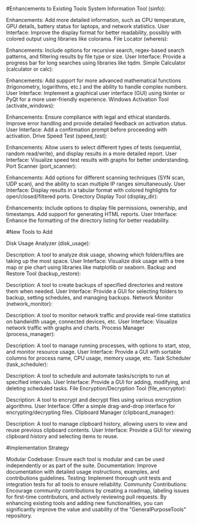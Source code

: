 #Enhancements to Existing Tools
System Information Tool (sinfo):

Enhancements: Add more detailed information, such as CPU temperature, GPU details, battery status for laptops, and network statistics.
User Interface: Improve the display format for better readability, possibly with colored output using libraries like colorama.
File Locator (whereis):

Enhancements: Include options for recursive search, regex-based search patterns, and filtering results by file type or size.
User Interface: Provide a progress bar for long searches using libraries like tqdm.
Simple Calculator (calculator or calc):

Enhancements: Add support for more advanced mathematical functions (trigonometry, logarithms, etc.) and the ability to handle complex numbers.
User Interface: Implement a graphical user interface (GUI) using tkinter or PyQt for a more user-friendly experience.
Windows Activation Tool (activate_windows):

Enhancements: Ensure compliance with legal and ethical standards. Improve error handling and provide detailed feedback on activation status.
User Interface: Add a confirmation prompt before proceeding with activation.
Drive Speed Test (speed_test):

Enhancements: Allow users to select different types of tests (sequential, random read/write), and display results in a more detailed report.
User Interface: Visualize speed test results with graphs for better understanding.
Port Scanner (port_scanner):

Enhancements: Add options for different scanning techniques (SYN scan, UDP scan), and the ability to scan multiple IP ranges simultaneously.
User Interface: Display results in a tabular format with colored highlights for open/closed/filtered ports.
Directory Display Tool (display_dir):

Enhancements: Include options to display file permissions, ownership, and timestamps. Add support for generating HTML reports.
User Interface: Enhance the formatting of the directory listing for better readability.


#New Tools to Add

Disk Usage Analyzer (disk_usage):

Description: A tool to analyze disk usage, showing which folders/files are taking up the most space.
User Interface: Visualize disk usage with a tree map or pie chart using libraries like matplotlib or seaborn.
Backup and Restore Tool (backup_restore):

Description: A tool to create backups of specified directories and restore them when needed.
User Interface: Provide a GUI for selecting folders to backup, setting schedules, and managing backups.
Network Monitor (network_monitor):

Description: A tool to monitor network traffic and provide real-time statistics on bandwidth usage, connected devices, etc.
User Interface: Visualize network traffic with graphs and charts.
Process Manager (process_manager):

Description: A tool to manage running processes, with options to start, stop, and monitor resource usage.
User Interface: Provide a GUI with sortable columns for process name, CPU usage, memory usage, etc.
Task Scheduler (task_scheduler):

Description: A tool to schedule and automate tasks/scripts to run at specified intervals.
User Interface: Provide a GUI for adding, modifying, and deleting scheduled tasks.
File Encryption/Decryption Tool (file_encryptor):

Description: A tool to encrypt and decrypt files using various encryption algorithms.
User Interface: Offer a simple drag-and-drop interface for encrypting/decrypting files.
Clipboard Manager (clipboard_manager):

Description: A tool to manage clipboard history, allowing users to view and reuse previous clipboard contents.
User Interface: Provide a GUI for viewing clipboard history and selecting items to reuse.


#Implementation Strategy

Modular Codebase: Ensure each tool is modular and can be used independently or as part of the suite.
Documentation: Improve documentation with detailed usage instructions, examples, and contributions guidelines.
Testing: Implement thorough unit tests and integration tests for all tools to ensure reliability.
Community Contributions: Encourage community contributions by creating a roadmap, labeling issues for first-time contributors, and actively reviewing pull requests.
By enhancing existing tools and adding new functionalities, you can significantly improve the value and usability of the "GeneralPurposeTools" repository.
